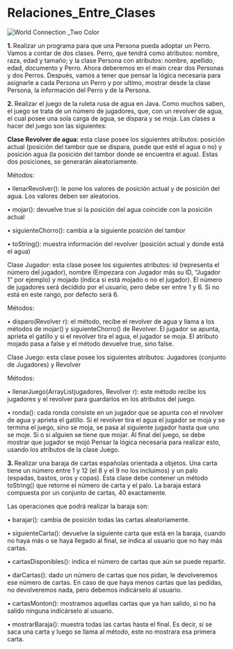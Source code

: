 # Relaciones_Entre_Clases

![World Connection _Two Color](https://user-images.githubusercontent.com/64716417/176053167-92967a39-0d8e-41dc-85cc-c651a0502b46.svg)

<b>1.  </b> Realizar un programa para que una Persona pueda adoptar un Perro. Vamos a contar de
dos clases. Perro, que tendrá como atributos: nombre, raza, edad y tamaño; y la clase
Persona con atributos: nombre, apellido, edad, documento y Perro.
Ahora deberemos en el main crear dos Personas y dos Perros. Después, vamos a tener
que pensar la lógica necesaria  para asignarle a cada Persona un Perro y por ultimo,
mostrar desde la clase Persona, la información del Perro y de la Persona.

<b>2.  </b> Realizar el juego de la ruleta rusa de agua en Java. Como muchos saben, el juego se
trata de un número de jugadores, que, con un revolver de agua, el cual posee una sola
carga de agua, se dispara y se moja. Las clases a hacer del juego son las siguientes:

<b>Clase Revolver de agua:</b> esta clase posee los siguientes atributos: posición actual
(posición del tambor que se dispara, puede que esté el agua o no) y posición agua (la
posición del tambor donde se encuentra el agua). Estas dos posiciones, se generarán
aleatoriamente.

Métodos:

• llenarRevolver(): le pone los valores de posición actual y de posición del agua. Los
valores deben ser aleatorios.

• mojar(): devuelve true si la posición del agua coincide con la posición actual

• siguienteChorro(): cambia a la siguiente posición del tambor

• toString(): muestra información del revolver (posición actual y donde está el agua)

Clase Jugador: esta clase posee los siguientes atributos: id (representa el número del
jugador), nombre (Empezara con Jugador más su ID, “Jugador 1” por ejemplo) y mojado
(indica si está mojado o no el jugador). El número de jugadores será decidido por el
usuario, pero debe ser entre 1 y 6. Si no está en este rango, por defecto será 6.

Métodos:

• disparo(Revolver r): el método, recibe el revolver de agua y llama a los métodos de
mojar() y siguienteChorro() de Revolver. El jugador se apunta, aprieta el gatillo y si el
revolver tira el agua, el jugador se moja. El atributo mojado pasa a false y el método
devuelve true, sino false.

Clase Juego: esta clase posee los siguientes atributos: Jugadores (conjunto de
Jugadores) y Revolver

Métodos:

• llenarJuego(ArrayList<Jugador>jugadores, Revolver r): este método recibe los
jugadores y el revolver para guardarlos en los atributos del juego.

• ronda(): cada ronda consiste en un jugador que se apunta con el revolver de agua y
aprieta el gatillo. Sí el revolver tira el agua el jugador se moja y se termina el juego,
sino se moja, se pasa al siguiente jugador hasta que uno se moje. Si o si alguien se
tiene que mojar. Al final del juego, se debe mostrar que jugador se mojó
Pensar la lógica necesaria para realizar esto, usando los atributos de la clase Juego.

<b>3.  </b> Realizar una baraja de cartas españolas orientada a objetos. Una carta tiene un número
entre 1 y 12 (el 8 y el 9 no los incluimos) y un palo (espadas, bastos, oros y copas). Esta
clase debe contener un método toString() que retorne el número de carta y el palo. La
baraja estará compuesta por un conjunto de cartas, 40 exactamente.

Las operaciones que podrá realizar la baraja son:

• barajar(): cambia de posición todas las cartas aleatoriamente.

• siguienteCarta(): devuelve la siguiente carta que está en la baraja, cuando no haya
más o se haya llegado al final, se indica al usuario que no hay más cartas.

• cartasDisponibles(): indica el número de cartas que aún se puede repartir.

• darCartas(): dado un número de cartas que nos pidan, le devolveremos ese número
de cartas. En caso de que haya menos cartas que las pedidas, no devolveremos
nada, pero debemos indicárselo al usuario.

• cartasMonton(): mostramos aquellas cartas que ya han salido, si no ha salido ninguna
indicárselo al usuario.

• mostrarBaraja(): muestra todas las cartas hasta el final. Es decir, si se saca una carta
y luego se llama al método, este no mostrara esa primera carta.

